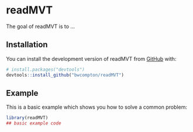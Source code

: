 # readMVT

<!-- badges: start -->

<!-- badges: end -->

The goal of readMVT is to ...

## Installation

You can install the development version of readMVT from [GitHub](https://github.com/) with:

``` r
# install.packages("devtools")
devtools::install_github("bwcompton/readMVT")
```

## Example

This is a basic example which shows you how to solve a common problem:

``` r
library(readMVT)
## basic example code
```
